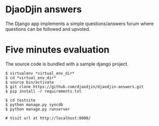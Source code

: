 DjaoDjin answers
================

The Django app implements a simple questions/answers forum where questions
can be followed and upvoted.


Five minutes evaluation
=======================

The source code is bundled with a sample django project.

    $ virtualenv *virtual_env_dir*
    $ cd *virtual_env_dir*
    $ source bin/activate
    $ git clone https://github.com/djaodjin/djaodjin-answers.git
    $ pip install -r requirements.txt

    $ cd testsite
    $ python manage.py syncdb
    $ python manage.py runserver

    # Visit url at http://localhost:8000/

